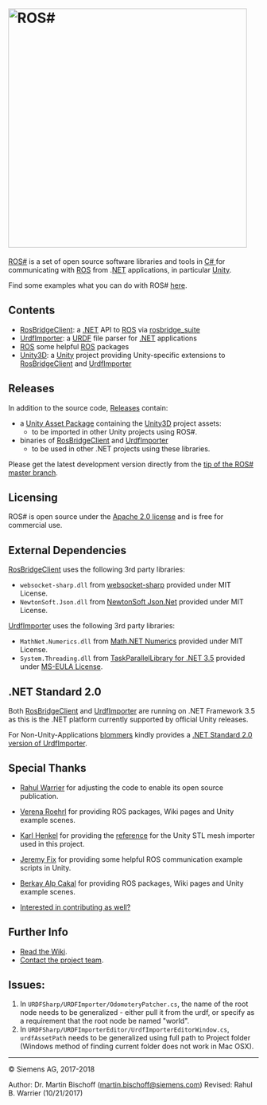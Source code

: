 # [<img src="https://github.com/siemens/ros-sharp/wiki/img/Home_RosSharpLogo.png" width="480" alt ="ROS#"/>](https://github.com/siemens/ros-sharp) #

[ROS#](https://github.com/siemens/ros-sharp) is a set of open source software libraries and tools in [C\# ](https://docs.microsoft.com/de-de/dotnet/csharp/csharp) for communicating with [ROS](http://www.ros.org/) from .[NET](https://www.microsoft.com/net) applications, in particular [Unity](https://unity3d.com/).

Find some examples what you can do with ROS# [here](https://github.com/siemens/ros-sharp/wiki/Info_Showcases).

## Contents ##

* [RosBridgeClient](https://github.com/siemens/ros-sharp/tree/master/RosBridgeClient): a [.NET](https://www.microsoft.com/net) API to [ROS](http://www.ros.org/) via [rosbridge_suite](http://wiki.ros.org/rosbridge_suite)
* [UrdfImporter](https://github.com/siemens/ros-sharp/tree/master/UrdfImporter): a [URDF](http://wiki.ros.org/urdf) file parser for [.NET](https://www.microsoft.com/net) applications
* [ROS](https://github.com/siemens/ros-sharp/tree/master/ROS) some helpful [ROS](http://wiki.ros.org/) packages
* [Unity3D](https://github.com/siemens/ros-sharp/tree/master/Unity3D): a [Unity](https://unity3d.com/) project
providing Unity-specific extensions to
   [RosBridgeClient](https://github.com/siemens/ros-sharp/tree/master/RosBridgeClient) and
   [UrdfImporter](https://github.com/siemens/ros-sharp/tree/master/UrdfImporter)

## Releases ##
In addition to the source code, [Releases](https://github.com/siemens/ros-sharp/releases) contain:

* a [Unity Asset Package](https://docs.unity3d.com/Manual/AssetPackages.html) containing the [Unity3D](https://github.com/siemens/ros-sharp/tree/master/Unity3D) project assets:
  * to be imported in other Unity projects using ROS#.
* binaries of [RosBridgeClient](https://github.com/siemens/ros-sharp/tree/master/RosBridgeClient) and [UrdfImporter](https://github.com/siemens/ros-sharp/tree/master/UrdfImporter)
  * to be used in other .NET projects using these libraries.

Please get the latest development version directly from the [tip of the ROS# master branch](https://github.com/siemens/ros-sharp).

## Licensing ##

ROS# is open source under the [Apache 2.0 license](http://www.apache.org/licenses/LICENSE-2.0) and is free for commercial use.

## External Dependencies ##

[RosBridgeClient](https://github.com/siemens/ros-sharp/tree/master/RosBridgeClient) uses the following 3rd party libraries:
* `websocket-sharp.dll` from [websocket-sharp](https://github.com/sta/websocket-sharp) provided under MIT License.
* `NewtonSoft.Json.dll` from [NewtonSoft Json.Net](http://www.newtonsoft.com/json) provided under MIT License.

[UrdfImporter](https://github.com/siemens/ros-sharp/tree/master/UrdfImporter) uses the following 3rd party libraries:
* `MathNet.Numerics.dll` from [Math.NET Numerics](https://numerics.mathdotnet.com/) provided under MIT License.
* `System.Threading.dll` from [TaskParallelLibrary for .NET 3.5](https://www.nuget.org/packages/TaskParallelLibrary/1.0.2856) provided under [MS-EULA License](https://msdn.microsoft.com/en-us/hh295787).

## .NET Standard 2.0 ##
Both [RosBridgeClient](https://github.com/siemens/ros-sharp/tree/master/RosBridgeClient)
and [UrdfImporter](https://github.com/siemens/ros-sharp/tree/master/UrdfImporter)
are running on .NET Framework 3.5 as this is the .NET platform currently supported by official Unity releases.

For Non-Unity-Applications [blommers](https://github.com/blommers) kindly provides a
[.NET Standard 2.0 version of UrdfImporter](https://github.com/blommers/UdrfImporter).

## Special Thanks ##

* [Rahul Warrier](https://github.com/jaguar243) for adjusting the code to enable its open source publication.
* [Verena Roehrl](https://github.com/roehrlverena) for providing  ROS packages, Wiki pages and Unity example scenes.
* [Karl Henkel](https://github.com/karl-) for providing the [reference](https://github.com/karl-/pb_Stl) for the Unity STL mesh importer used in this project.
* [Jeremy Fix](https://github.com/jeremyfix) for providing some helpful ROS communication example scripts in Unity.
* [Berkay Alp Cakal](https://github.com/berkayalpcakal)  for providing  ROS packages, Wiki pages and Unity example scenes.

* [Interested in contributing as well?](CONTRIBUTING.md)

## Further Info ##
* [Read the Wiki](https://github.com/siemens/ros-sharp/wiki).
* [Contact the project team](mailto:ros-sharp.ct@siemens.com).

## Issues: ##

1. In `URDFSharp/URDFImporter/OdomoteryPatcher.cs`, the name of the root node needs to be generalized - either pull it from the urdf, or specify as a requirement that the root node be named "world".
2. In `URDFSharp/URDFImporterEditor/UrdfImporterEditorWindow.cs`, `urdfAssetPath` needs to be generalized using full path to Project folder (Windows method of finding current folder does not work in Mac OSX).

---

© Siemens AG, 2017-2018

Author: Dr. Martin Bischoff (martin.bischoff@siemens.com)
Revised: Rahul B. Warrier (10/21/2017)
